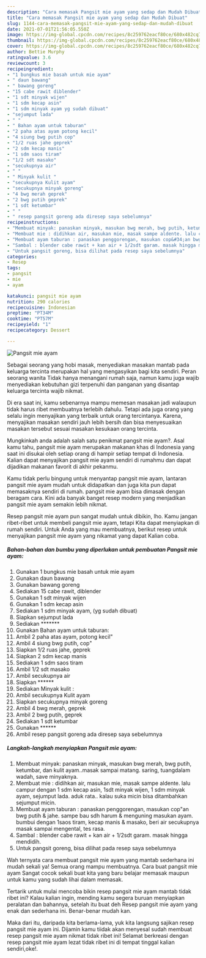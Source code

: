 ```yaml
---
description: "Cara memasak Pangsit mie ayam yang sedap dan Mudah Dibuat"
title: "Cara memasak Pangsit mie ayam yang sedap dan Mudah Dibuat"
slug: 1144-cara-memasak-pangsit-mie-ayam-yang-sedap-dan-mudah-dibuat
date: 2021-07-01T21:56:05.550Z
image: https://img-global.cpcdn.com/recipes/8c259762eacf80ce/680x482cq70/pangsit-mie-ayam-foto-resep-utama.jpg
thumbnail: https://img-global.cpcdn.com/recipes/8c259762eacf80ce/680x482cq70/pangsit-mie-ayam-foto-resep-utama.jpg
cover: https://img-global.cpcdn.com/recipes/8c259762eacf80ce/680x482cq70/pangsit-mie-ayam-foto-resep-utama.jpg
author: Bettie Murphy
ratingvalue: 3.6
reviewcount: 3
recipeingredient:
- "1 bungkus mie basah untuk mie ayam"
- " daun bawang"
- " bawang goreng"
- "15 cabe rawit diblender"
- "1 sdt minyak wijen"
- "1 sdm kecap asin"
- "1 sdm minyak ayam yg sudah dibuat"
- "sejumput lada"
- " "
- " Bahan ayam untuk taburan"
- "2 paha atas ayam potong kecil"
- "4 siung bwg putih cop"
- "1/2 ruas jahe geprek"
- "2 sdm kecap manis"
- "1 sdm saos tiram"
- "1/2 sdt masako"
- "secukupnya air"
- " "
- " Minyak kulit "
- "secukupnya Kulit ayam"
- "secukupnya minyak goreng"
- "4 bwg merah geprek"
- "2 bwg putih geprek"
- "1 sdt ketumbar"
- " "
- " resep pangsit goreng ada diresep saya sebelumnya"
recipeinstructions:
- "Membuat minyak: panaskan minyak, masukan bwg merah, bwg putih, ketumbar, dan kulit ayam..masak sampai matang. saring, tuangdalam wadah, save minyaknya."
- "Membuat mie : didihkan air, masukan mie, masak sampe aldente. lalu campur dengan 1 sdm kecap asin, 1sdt minyak wijen, 1 sdm minyak ayam, sejumput lada. aduk rata.. kalau suka micin bisa ditambahkan sejumput micin."
- "Membuat ayam taburan : panaskan penggorengan, masukan cop&#34;an bwg putih &amp; jahe. sampe bau sdh harum &amp; menguning masukan ayam. bumbui dengan 1saos tiram, kecap manis &amp; masako, beri air secukupnya masak sampai mengental, tes rasa."
- "Sambal : blender cabe rawit + kan air + 1/2sdt garam. masak hingga mendidih."
- "Untuk pangsit goreng, bisa dilihat pada resep saya sebelumnya"
categories:
- Resep
tags:
- pangsit
- mie
- ayam

katakunci: pangsit mie ayam 
nutrition: 290 calories
recipecuisine: Indonesian
preptime: "PT34M"
cooktime: "PT57M"
recipeyield: "1"
recipecategory: Dessert

---
```



![Pangsit mie ayam](https://img-global.cpcdn.com/recipes/8c259762eacf80ce/680x482cq70/pangsit-mie-ayam-foto-resep-utama.jpg)

Sebagai seorang yang hobi masak, menyediakan masakan mantab pada keluarga tercinta merupakan hal yang mengasyikan bagi kita sendiri. Peran seorang  wanita Tidak hanya menangani rumah saja, namun kamu juga wajib menyediakan kebutuhan gizi terpenuhi dan panganan yang disantap keluarga tercinta wajib nikmat.

Di era  saat ini, kamu sebenarnya mampu memesan masakan jadi walaupun tidak harus ribet membuatnya terlebih dahulu. Tetapi ada juga orang yang selalu ingin menyajikan yang terbaik untuk orang tercintanya. Karena, menyajikan masakan sendiri jauh lebih bersih dan bisa menyesuaikan masakan tersebut sesuai masakan kesukaan orang tercinta. 



Mungkinkah anda adalah salah satu penikmat pangsit mie ayam?. Asal kamu tahu, pangsit mie ayam merupakan makanan khas di Indonesia yang saat ini disukai oleh setiap orang di hampir setiap tempat di Indonesia. Kalian dapat menyajikan pangsit mie ayam sendiri di rumahmu dan dapat dijadikan makanan favorit di akhir pekanmu.

Kamu tidak perlu bingung untuk menyantap pangsit mie ayam, lantaran pangsit mie ayam mudah untuk didapatkan dan juga kita pun dapat memasaknya sendiri di rumah. pangsit mie ayam bisa dimasak dengan beragam cara. Kini ada banyak banget resep modern yang menjadikan pangsit mie ayam semakin lebih nikmat.

Resep pangsit mie ayam pun sangat mudah untuk dibikin, lho. Kamu jangan ribet-ribet untuk membeli pangsit mie ayam, tetapi Kita dapat menyiapkan di rumah sendiri. Untuk Anda yang mau membuatnya, berikut resep untuk menyajikan pangsit mie ayam yang nikamat yang dapat Kalian coba.

<!--inarticleads1-->

##### Bahan-bahan dan bumbu yang diperlukan untuk pembuatan Pangsit mie ayam:

1. Gunakan 1 bungkus mie basah untuk mie ayam
1. Gunakan  daun bawang
1. Gunakan  bawang goreng
1. Sediakan 15 cabe rawit, diblender
1. Gunakan 1 sdt minyak wijen
1. Gunakan 1 sdm kecap asin
1. Sediakan 1 sdm minyak ayam, (yg sudah dibuat)
1. Siapkan sejumput lada
1. Sediakan  *******
1. Gunakan  Bahan ayam untuk taburan:
1. Ambil 2 paha atas ayam, potong kecil&#34;
1. Ambil 4 siung bwg putih, cop&#34;
1. Siapkan 1/2 ruas jahe, geprek
1. Siapkan 2 sdm kecap manis
1. Sediakan 1 sdm saos tiram
1. Ambil 1/2 sdt masako
1. Ambil secukupnya air
1. Siapkan  ******
1. Sediakan  Minyak kulit :
1. Ambil secukupnya Kulit ayam
1. Siapkan secukupnya minyak goreng
1. Ambil 4 bwg merah, geprek
1. Ambil 2 bwg putih, geprek
1. Sediakan 1 sdt ketumbar
1. Gunakan  ******
1. Ambil  resep pangsit goreng ada diresep saya sebelumnya




<!--inarticleads2-->

##### Langkah-langkah menyiapkan Pangsit mie ayam:

1. Membuat minyak: panaskan minyak, masukan bwg merah, bwg putih, ketumbar, dan kulit ayam..masak sampai matang. saring, tuangdalam wadah, save minyaknya.
1. Membuat mie : didihkan air, masukan mie, masak sampe aldente. lalu campur dengan 1 sdm kecap asin, 1sdt minyak wijen, 1 sdm minyak ayam, sejumput lada. aduk rata.. kalau suka micin bisa ditambahkan sejumput micin.
1. Membuat ayam taburan : panaskan penggorengan, masukan cop&#34;an bwg putih &amp; jahe. sampe bau sdh harum &amp; menguning masukan ayam. bumbui dengan 1saos tiram, kecap manis &amp; masako, beri air secukupnya masak sampai mengental, tes rasa.
1. Sambal : blender cabe rawit + kan air + 1/2sdt garam. masak hingga mendidih.
1. Untuk pangsit goreng, bisa dilihat pada resep saya sebelumnya




Wah ternyata cara membuat pangsit mie ayam yang mantab sederhana ini mudah sekali ya! Semua orang mampu membuatnya. Cara buat pangsit mie ayam Sangat cocok sekali buat kita yang baru belajar memasak maupun untuk kamu yang sudah lihai dalam memasak.

Tertarik untuk mulai mencoba bikin resep pangsit mie ayam mantab tidak ribet ini? Kalau kalian ingin, mending kamu segera buruan menyiapkan peralatan dan bahannya, setelah itu buat deh Resep pangsit mie ayam yang enak dan sederhana ini. Benar-benar mudah kan. 

Maka dari itu, daripada kita berlama-lama, yuk kita langsung sajikan resep pangsit mie ayam ini. Dijamin kamu tiidak akan menyesal sudah membuat resep pangsit mie ayam nikmat tidak ribet ini! Selamat berkreasi dengan resep pangsit mie ayam lezat tidak ribet ini di tempat tinggal kalian sendiri,oke!.


